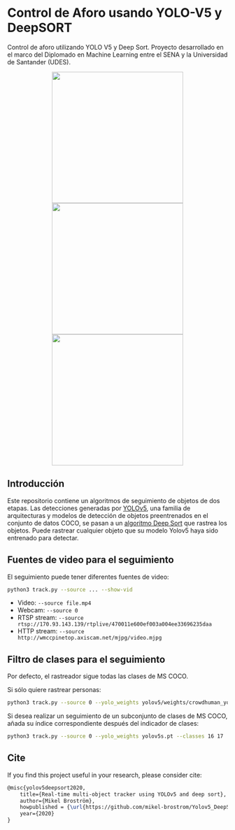 # Control de Aforo usando YOLO-V5 y DeepSORT
Control de aforo utilizando YOLO V5 y Deep Sort.  Proyecto desarrollado en el marco del Diplomado en Machine Learning entre el SENA y la Universidad de Santander (UDES).

<div align="center">
<p>
<img src="Resultado1.gif" width="300"/> <img src="Resultado2.gif" width="300"/> <img src="Resultado3.gif" width="300"/> 
</p>
</div>


## Introducción

Este repositorio contiene un algoritmos de seguimiento de objetos de dos etapas. Las detecciones generadas por [YOLOv5](https://github.com/ultralytics/yolov5), una familia de arquitecturas y modelos de detección de objetos preentrenados en el conjunto de datos COCO, se pasan a un [algoritmo Deep Sort](https://github.com/ZQPei/deep_sort_pytorch) que rastrea los objetos. Puede rastrear cualquier objeto que su modelo Yolov5 haya sido entrenado para detectar.

## Fuentes de video para el seguimiento

El seguimiento puede tener diferentes fuentes de video:

```bash
python3 track.py --source ... --show-vid
```

- Video:  `--source file.mp4`
- Webcam:  `--source 0`
- RTSP stream:  `--source rtsp://170.93.143.139/rtplive/470011e600ef003a004ee33696235daa`
- HTTP stream:  `--source http://wmccpinetop.axiscam.net/mjpg/video.mjpg`

## Filtro de clases para el seguimiento

Por defecto, el rastreador sigue todas las clases de MS COCO.

Si sólo quiere rastrear personas:

```bash
python3 track.py --source 0 --yolo_weights yolov5/weights/crowdhuman_yolov5m.pt --classes 0
```

Si desea realizar un seguimiento de un subconjunto de clases de MS COCO, añada su índice correspondiente después del indicador de clases:

```bash
python3 track.py --source 0 --yolo_weights yolov5s.pt --classes 16 17  # Sigue solo perros y gatos
```

## Cite

If you find this project useful in your research, please consider cite:

```latex
@misc{yolov5deepsort2020,
    title={Real-time multi-object tracker using YOLOv5 and deep sort},
    author={Mikel Broström},
    howpublished = {\url{https://github.com/mikel-brostrom/Yolov5_DeepSort_Pytorch}},
    year={2020}
}
```
